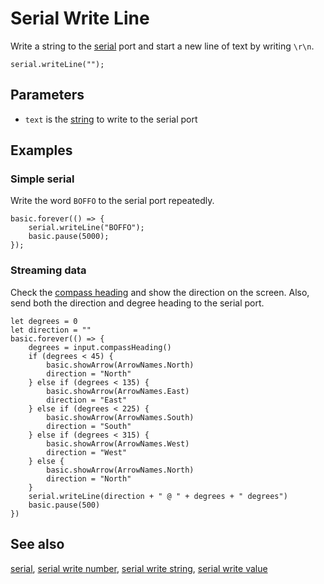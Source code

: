 # Serial Write Line

Write a string to the [serial](/device/serial) port and start a new line of text 
by writing `\r\n`.

```sig
serial.writeLine("");
```

## Parameters

* `text` is the [string](/types/string) to write to the serial port

## Examples

### Simple serial

Write the word `BOFFO` to the serial port repeatedly.

```blocks
basic.forever(() => {
    serial.writeLine("BOFFO");
    basic.pause(5000);
});
```

### Streaming data

Check the [compass heading](/reference/input/compass-heading) and show the direction on the screen. Also, send both the direction and degree heading to the serial port.

```blocks
let degrees = 0
let direction = ""
basic.forever(() => {
    degrees = input.compassHeading()
    if (degrees < 45) {
        basic.showArrow(ArrowNames.North)
        direction = "North"
    } else if (degrees < 135) {
        basic.showArrow(ArrowNames.East)
        direction = "East"
    } else if (degrees < 225) {
        basic.showArrow(ArrowNames.South)
        direction = "South"
    } else if (degrees < 315) {
        basic.showArrow(ArrowNames.West)
        direction = "West"
    } else {
        basic.showArrow(ArrowNames.North)
        direction = "North"
    }
    serial.writeLine(direction + " @ " + degrees + " degrees")
    basic.pause(500)
})
```

## See also

[serial](/device/serial),
[serial write number](/reference/serial/write-number),
[serial write string](/reference/serial/write-string),
[serial write value](/reference/serial/write-value)

